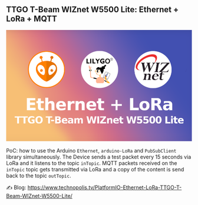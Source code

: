 ## TTGO T-Beam WIZnet W5500 Lite: Ethernet + LoRa + MQTT

![TTGO T-Beam WIZnet W5500 Lite: Ethernet + LoRa + MQTT](/ttgo-t-beam-wiz5500-lite.png)

PoC: how to use the Arduino `Ethernet`, `arduino-LoRa` and `PubSubClient` library simultaneously. The Device sends a test packet every 15 seconds via LoRa and it listens to the topic `inTopic`. MQTT packets received on the `inTopic` topic gets transmitted via LoRa and a copy of the content is send back to the topic `outTopic`.

✍️ Blog: https://www.technopolis.tv/PlatformIO-Ethernet-LoRa-TTGO-T-Beam-WIZnet-W5500-Lite/